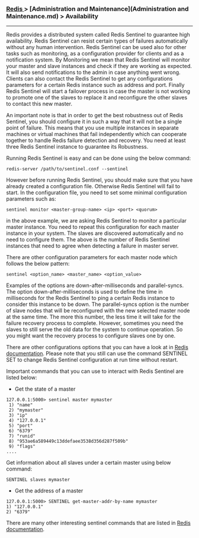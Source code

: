 


### [Redis ](../Redis.md) > [Administration and Maintenance](Administration and Maintenance.md) > Availability

___


Redis provides a distributed system called Redis Sentinel to guarantee high availability. Redis Sentinel can resist certain types of failures automatically without any human intervention. Redis Sentinel can be used also for other tasks such as monitoring, as a configuration provider for clients and as a notification system. By Monitoring we mean that Redis Sentinel will monitor your master and slave instances and check if they are working as expected. It will also send notifications to the admin in case anything went wrong. Clients can also contact the Redis Sentinel to get any configurations parameters for a certain Redis instance such as address and port. Finally Redis Sentinel will start a failover process in case the master is not working to promote one of the slaves to replace it and reconfigure the other slaves to contact this new master.

An important note is that in order to get the best robustness out of Redis Sentinel, you should configure it in such a way that it will not be a single point of failure. This means that you use multiple instances in separate machines or virtual machines that fail independently which can cooperate together to handle Redis failure detection and recovery.  You need at least three Redis Sentinel instance to guarantee its Robustness. 

Running Redis Sentinel is easy and can be done using the below command:

````
redis-server /path/to/sentinel.conf --sentinel
````

However before running Redis Sentinel, you should make sure that you have already created a configuration file. Otherwise Redis Sentinel will fail to start. In the configuration file, you need to set some minimal configuration parameters such as:

````
sentinel monitor <master-group-name> <ip> <port> <quorum>
````

in the above example, we are asking Redis Sentinel to monitor a particular master instance. You need to repeat this configuration for each master instance in your system. The slaves are discovered automatically and no need to configure them. The <quorum> above is the number of Redis Sentinel instances that need to agree when detecting a failure in master server. 

There are other configuration parameters for each master node which follows the below pattern:

````
sentinel <option_name> <master_name> <option_value>
````

Examples of the options are down-after-milliseconds and parallel-syncs. The option down-after-milliseconds is used to define the time in milliseconds for the Redis Sentinel to ping a certain Redis instance to consider this instance to be down. The parallel-syncs option is the number of slave nodes that will be reconfigured with the new selected master node at the same time. The more this number, the less time it will take for the failure recovery process to complete. However, sometimes you need the slaves to still serve the old data for the system to continue operation. So you might want the recovery process to configure slaves one by one.

There are other configurations options that you can have a look at in [Redis documentation](http://redis.io/topics/sentinel). Please note that you still can use the command SENTINEL SET to change Redis Sentinel configuration at run time without restart. 


Important commands that you can use to interact with Redis Sentinel are listed below:

* Get the state of a master

````
127.0.0.1:5000> sentinel master mymaster
 1) "name"
 2) "mymaster"
 3) "ip"
 4) "127.0.0.1"
 5) "port"
 6) "6379"
 7) "runid"
 8) "953ae6a589449c13ddefaee3538d356d287f509b"
 9) "flags"
....
````

Get information about all slaves under a certain master using below command:

````
SENTINEL slaves mymaster
````

* Get the address of a master


````
127.0.0.1:5000> SENTINEL get-master-addr-by-name mymaster
1) "127.0.0.1"
2) "6379"
````


There are many other interesting sentinel commands that are listed in [Redis documentation](http://redis.io/topics/sentinel).

